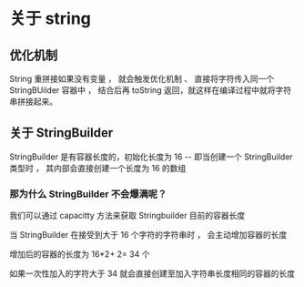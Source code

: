 # 关于 string

## 优化机制

String 重拼接如果没有变量 ， 就会触发优化机制 、 直接将字符传入同一个StringBUilder 容器中 ， 结合后再 toString
返回，就这样在编译过程中就将字符串拼接起来。

## 关于 StringBuilder

StringBuilder 是有容器长度的，初始化长度为 16 -- 即当创建一个 StringBuilder 类型时 ， 其内部会直接创建一个长度为 16 的数组

### 那为什么 StringBuilder 不会爆满呢？

我们可以通过 capacitty 方法来获取 Stringbuilder 目前的容器长度

当 StringBuilder 在接受到大于 16 个字符的字符串时 ， 会主动增加容器的长度

增加后的容器的长度为 16*2+ 2= 34 个

如果一次性加入的字符大于 34 就会直接创建至加入字符串长度相同的容器的长度



